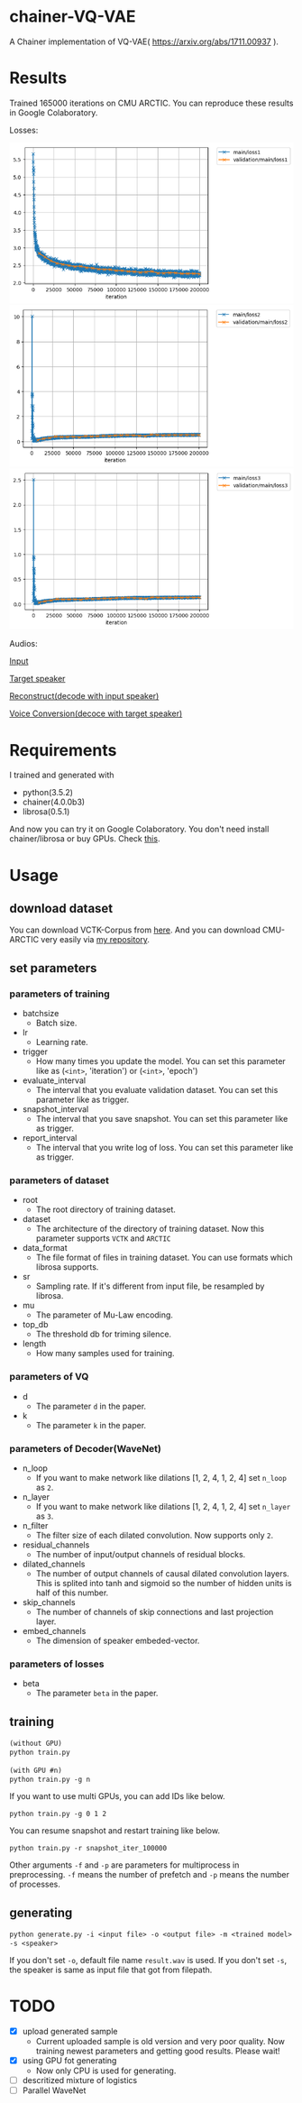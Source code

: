 # chainer-VQ-VAE
A Chainer implementation of VQ-VAE( https://arxiv.org/abs/1711.00937 ).

# Results
Trained 165000 iterations on CMU ARCTIC. You can reproduce these results in Google Colaboratory.

Losses:

![loss1](loss1.png)
![loss2](loss2.png)
![loss3](loss3.png)

Audios:

[Input](http://nana-music.com/sounds/037eb33f/])

[Target speaker](http://nana-music.com/sounds/0383457c/)

[Reconstruct(decode with input speaker)](http://nana-music.com/sounds/037eb451/)

[Voice Conversion(decoce with target speaker)](http://nana-music.com/sounds/037eb39a/)

# Requirements
I trained and generated with

- python(3.5.2)
- chainer(4.0.0b3)
- librosa(0.5.1)

And now you can try it on Google Colaboratory. You don't need install chainer/librosa or buy GPUs. Check [this](Colaboratory/README.md).
# Usage
## download dataset
You can download VCTK-Corpus from [here](http://homepages.inf.ed.ac.uk/jyamagis/page3/page58/page58.html). And you can download CMU-ARCTIC very easily via [my repository](https://github.com/dhgrs/download_dataset).

## set parameters
### parameters of training
- batchsize
    - Batch size.
- lr
    - Learning rate.
- trigger
    - How many times you update the model. You can set this parameter like as (`<int>`, 'iteration') or (`<int>`, 'epoch')
- evaluate_interval
    - The interval that you evaluate validation dataset. You can set this parameter like as trigger.
- snapshot_interval
    - The interval that you save snapshot. You can set this parameter like as trigger.
- report_interval
    - The interval that you write log of loss. You can set this parameter like as trigger.

### parameters of dataset
- root
    - The root directory of training dataset.
- dataset
    - The architecture of the directory of training dataset. Now this parameter supports `VCTK` and `ARCTIC`
- data_format
    - The file format of files in training dataset. You can use formats which librosa supports.
- sr
    - Sampling rate. If it's different from input file, be resampled by librosa.
- mu
    - The parameter of Mu-Law encoding.
- top_db
    - The threshold db for triming silence.
- length
    - How many samples used for training.

### parameters of VQ
- d
    - The parameter `d` in the paper.
- k
    - The parameter `k` in the paper.

### parameters of Decoder(WaveNet)
- n_loop
    - If you want to make network like dilations [1, 2, 4, 1, 2, 4] set `n_loop` as `2`.
- n_layer
    - If you want to make network like dilations [1, 2, 4, 1, 2, 4] set `n_layer` as `3`.
- n_filter
    - The filter size of each dilated convolution. Now supports only `2`.
- residual_channels
    - The number of input/output channels of residual blocks.
- dilated_channels
    - The number of output channels of causal dilated convolution layers. This is splited into tanh and sigmoid so the number of hidden units is half of this number.
- skip_channels
    - The number of channels of skip connections and last projection layer.
- embed_channels
    - The dimension of speaker embeded-vector.

### parameters of losses
- beta
    - The parameter `beta` in the paper.

## training
```
(without GPU)
python train.py

(with GPU #n)
python train.py -g n
```

If you want to use multi GPUs, you can add IDs like below.
```
python train.py -g 0 1 2
```

You can resume snapshot and restart training like below.
```
python train.py -r snapshot_iter_100000
```
Other arguments `-f` and `-p` are parameters for multiprocess in preprocessing. `-f` means the number of prefetch and `-p` means the number of processes.

## generating
```
python generate.py -i <input file> -o <output file> -m <trained model> -s <speaker>
```

If you don't set `-o`, default file name `result.wav` is used. If you don't set `-s`, the speaker is same as input file that got from filepath.

# TODO
- [x] upload generated sample
    - Current uploaded sample is old version and very poor quality. Now training newest parameters and getting good results. Please wait!
- [x] using GPU fot generating
    - Now only CPU is used for generating.
- [ ] descritized mixture of logistics
- [ ] Parallel WaveNet